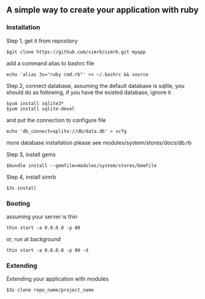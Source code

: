 ## A simple way to create your application with ruby

### Installation
	
Step 1, get it from repository

	$git clone https://github.com/simrb/simrb.git myapp

add a command alias to bashrc file

	echo 'alias 3s="ruby cmd.rb"' >> ~/.bashrc && source

Step 2, connect database, assuming the default database is sqlite, you should do as following, if you have the existed database, ignore it

	$yum install sqlite3*
	$yum install sqlite-devel

and put the connection to configure file

	echo 'db_connect=splite://db/data.db' > scfg

more database installation please see modules/system/stores/docs/db.rb

Step 3, install gems

	$bundle install --gemfile=modules/system/stores/Gemfile

Step 4, install simrb

	$3s install


### Booting

assuming your server is thin

	thin start -a 0.0.0.0 -p 80

or, run at background

	thin start -a 0.0.0.0 -p 80 -d


### Extending

Extending your application with modules

	$3s clone repo_name/project_name

